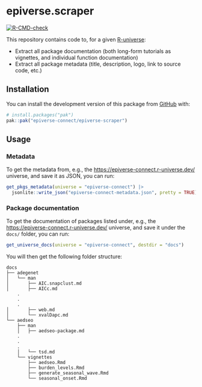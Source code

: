 
# epiverse.scraper

<!-- badges: start -->
[![R-CMD-check](https://github.com/epiverse-connect/epiverse-scraper/actions/workflows/R-CMD-check.yaml/badge.svg)](https://github.com/epiverse-connect/epiverse-scraper/actions/workflows/R-CMD-check.yaml)
<!-- badges: end -->

This repository contains code to, for a given [R-universe](https://r-universe.dev/):

- Extract all package documentation (both long-form tutorials as vignettes, and individual function documentation)
- Extract all package metadata (title, description, logo, link to source code, etc.)

## Installation

You can install the development version of this package from [GitHub](https://github.com/) with:

``` r
# install.packages("pak")
pak::pak("epiverse-connect/epiverse-scraper")
```

## Usage

### Metadata

To get the metadata from, e.g., the https://epiverse-connect.r-universe.dev/ universe,
and save it as JSON,
you can run:

```r
get_pkgs_metadata(universe = "epiverse-connect") |>
  jsonlite::write_json("epiverse-connect-metadata.json", pretty = TRUE)
```

### Package documentation

To get the documentation of packages listed under, e.g., the https://epiverse-connect.r-universe.dev/ universe,
and save it under the `docs/` folder,
you can run:

```r
get_universe_docs(universe = "epiverse-connect", destdir = "docs")
```

You will then get the following folder structure:

```
docs
├── adegenet
│   └── man
│       ├── AIC.snapclust.md
│       ├── AICc.md
    .
    .
    .
│       ├── web.md
│       └── xvalDapc.md
└── aedseo
    ├── man
    │   ├── aedseo-package.md
    .
    .
    .
    │   └── tsd.md
    └── vignettes
        ├── aedseo.Rmd
        ├── burden_levels.Rmd
        ├── generate_seasonal_wave.Rmd
        └── seasonal_onset.Rmd
```